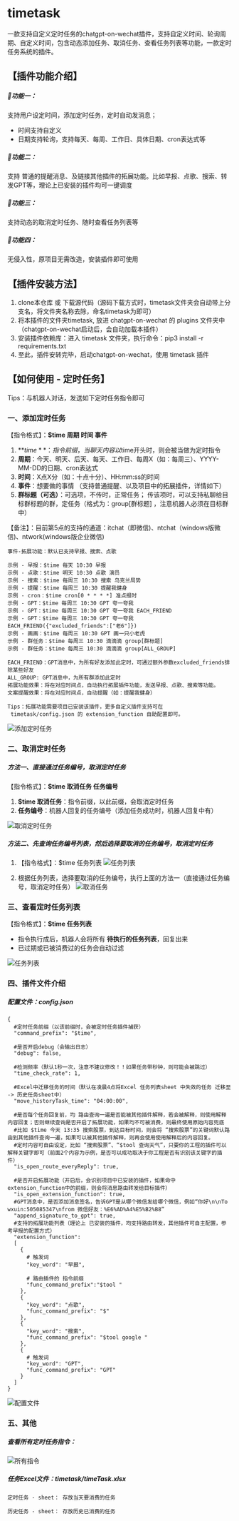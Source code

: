 # timetask

一款支持自定义定时任务的chatgpt-on-wechat插件，支持自定义时间、轮询周期、自定义时间，包含动态添加任务、取消任务、查看任务列表等功能，一款定时任务系统的插件。

## **【插件功能介绍】**

##### 🎉功能一：

支持用户设定时间，添加定时任务，定时自动发消息；

* 时间支持自定义
* 日期支持轮询，支持每天、每周、工作日、具体日期、cron表达式等

##### 🎉功能二：

支持 普通的提醒消息、及链接其他插件的拓展功能。比如早报、点歌、搜索、转发GPT等，理论上已安装的插件均可一键调度

##### 🎉功能三：

支持动态的取消定时任务、随时查看任务列表等

##### 🎉功能四：

无侵入性，原项目无需改造，安装插件即可使用

## **【插件安装方法】**

1. clone本仓库 或 下载源代码（源码下载方式时，timetask文件夹会自动带上分支名，将文件夹名称去除，命名timetask为即可）
2. 将本插件的文件夹timetask, 放进 chatgpt-on-wechat 的 plugins 文件夹中（chatgpt-on-wechat启动后，会自动加载本插件）
3. 安装插件依赖库：进入 timetask 文件夹，执行命令：pip3 install -r requirements.txt
4. 至此，插件安转完毕，启动chatgpt-on-wechat，使用 timetask 插件

## **【如何使用 - 定时任务】**

Tips：与机器人对话，发送如下定时任务指令即可

### **一、添加定时任务**

【指令格式】：**$time 周期 时间 事件**

1. **$time**：指令前缀，当聊天内容以$time开头时，则会被当做为定时指令
2. **周期**：今天、明天、后天、每天、工作日、每周X（如：每周三）、YYYY-MM-DD的日期、cron表达式
3. **时间**：X点X分（如：十点十分）、HH:mm:ss的时间
4. **事件**：想要做的事情 （支持普通提醒、以及项目中的拓展插件，详情如下）
5. **群标题（可选）**：可选项，不传时，正常任务； 传该项时，可以支持私聊给目标群标题的群，定任务（格式为：group[群标题]
   ，注意机器人必须在目标群中）

【备注】：目前第5点的支持的通道：itchat（即微信)、ntchat（windows版微信)、ntwork(windows版企业微信)

```
事件-拓展功能：默认已支持早报、搜索、点歌

示例 - 早报：$time 每天 10:30 早报
示例 - 点歌：$time 明天 10:30 点歌 演员
示例 - 搜索：$time 每周三 10:30 搜索 乌克兰局势
示例 - 提醒：$time 每周三 10:30 提醒我健身
示例 - cron：$time cron[0 * * * *] 准点报时
示例 - GPT：$time 每周三 10:30 GPT 夸一夸我
示例 - GPT：$time 每周三 10:30 GPT 夸一夸我 EACH_FRIEND
示例 - GPT：$time 每周三 10:30 GPT 夸一夸我 EACH_FRIEND({"excluded_friends":["老6"]})
示例 - 画画：$time 每周三 10:30 GPT 画一只小老虎
示例 - 群任务：$time 每周三 10:30 滴滴滴 group[群标题]
示例 - 群任务：$time 每周三 10:30 滴滴滴 group[ALL_GROUP]

EACH_FRIEND：GPT消息中，为所有好友添加此定时，可通过额外参数excluded_friends排除某些好友
ALL_GROUP: GPT消息中，为所有群添加此定时
拓展功能效果：将在对应时间点，自动执行拓展插件功能，发送早报、点歌、搜索等功能。
文案提醒效果：将在对应时间点，自动提醒（如：提醒我健身）

Tips：拓展功能需要项目已安装该插件，更多自定义插件支持可在
 timetask/config.json 的 extension_function 自助配置即可。
```

![添加定时任务](https://github.com/haikerapples/timetask/blob/master/images/addTask_all.jpg)

### **二、取消定时任务**

##### **方法一、直接通过任务编号，取消定时任务**

【指令格式】：**$time 取消任务 任务编号**

1. **$time 取消任务**：指令前缀，以此前缀，会取消定时任务
2. **任务编号**：机器人回复的任务编号（添加任务成功时，机器人回复中有）

![取消定时任务](https://github.com/haikerapples/timetask/blob/master/images/cancelTask.jpg)

##### **方法二、先查询任务编号列表，然后选择要取消的任务编号，取消定时任务**

1. 【指令格式】：$time 任务列表
   ![任务列表](https://github.com/haikerapples/timetask/blob/master/images/timeTasks.jpg)


2. 根据任务列表，选择要取消的任务编号，执行上面的方法一（直接通过任务编号，取消定时任务）
   ![取消任务](https://github.com/haikerapples/timetask/blob/master/images/cancelTask.jpg)

### **三、查看定时任务列表**

【指令格式】：**$time 任务列表**

* 指令执行成后，机器人会将所有 **待执行的任务列表**，回复出来
* 已过期或已被消费过的任务会自动过滤

![任务列表](https://github.com/haikerapples/timetask/blob/master/images/timeTasks.jpg)

### **四、插件文件介绍**

##### 配置文件：config.json

```
{
  #定时任务前缀（以该前缀时，会被定时任务插件捕获）
  "command_prefix": "$time", 
  
  #是否开启debug（会输出日志）
  "debug": false,  
  
  #检测频率（默认1秒一次，注意不建议修改！！如果任务带秒钟，则可能会被跳过）
  "time_check_rate": 1, 
  
  #Excel中迁移任务的时间（默认在凌晨4点将Excel 任务列表sheet 中失效的任务 迁移至 -> 历史任务sheet中）
  "move_historyTask_time": "04:00:00", 

  #是否每个任务回复前，均 路由查询一遍是否能被其他插件解释，若会被解释，则使用解释内容回复；否则继续查询是否开启了拓展功能，如果均不可被消费，则最终使用原始内容兜底
  #比如 $time 今天 13:35 搜索股票，到达目标时间，则会将 “搜索股票”的关键词默认路由到其他插件查询一遍，如果可以被其他插件解释，则再会使用使用解释后的内容回复。
  #定时内容可自由设定，比如 “搜索股票”、“$tool 查询天气”，只要你的工程的插件可以解释关键字即可（前面2个内容为示例，是否可以成功取决于你工程是否有识别该关键字的插件）
  "is_open_route_everyReply": true,
  
  #是否开启拓展功能（开启后，会识别项目中已安装的插件，如果命中 extension_function中的前缀，则会将消息路由转发给目标插件）
  "is_open_extension_function": true,
  #GPT消息中，是否添加消息签名，告诉GPT是从哪个微信发给哪个微信，例如“你好\n\nTo wxuin:505085347\nfrom 微信好友：%E6%AD%A4%E5%B2%B8”
  "append_signature_to_gpt": true,
  #支持的拓展功能列表（理论上 已安装的插件，均支持路由转发，其他插件可自主配置，参考早报的配置方式）
  "extension_function":
  [
    {
      # 触发词
      "key_word": "早报",
      
      # 路由插件的 指令前缀
      "func_command_prefix":"$tool "
    },
    {
      "key_word": "点歌",
      "func_command_prefix": "$"
    },
    {
      "key_word": "搜索",
      "func_command_prefix": "$tool google "
    },
    {
      # 触发词
      "key_word": "GPT",
      "func_command_prefix": "GPT"
    }
  ]
}
```

![配置文件](https://github.com/haikerapples/timetask/blob/master/images/confige_reply.jpg)

### **五、其他**

##### 查看所有定时任务指令：

![所有指令](https://github.com/haikerapples/timetask/blob/master/images/allTaskCode.jpg)

##### 任务Excel文件：timetask/timeTask.xlsx

```
定时任务 - sheet： 存放当天要消费的任务

历史任务 - sheet： 存放历史已消费的任务
```